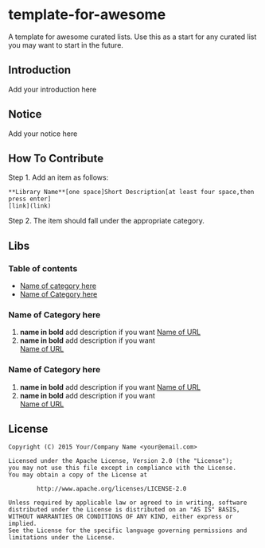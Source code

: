 # template-for-awesome
A template for awesome curated lists. Use this as a start for any curated list you may want to start in the future.

## Introduction
Add your introduction here

## Notice
Add your notice here

## How To Contribute
Step 1. Add an item as follows:
```
**Library Name**[one space]Short Description[at least four space,then press enter]
[link](link)
```

Step 2. The item should fall under the appropriate category.


## Libs
### Table of contents
* [Name of category here](#CategoryID)
* [Name of Category here](#CategoryID2)



### <A NAME="CategoryID"></A>Name of Category here
1. **name in bold** add description if you want 
[Name of URL](https://github.com/mohataher/template-for-awesome)
1. **name in bold** add description if you want              
[Name of URL](https://github.com/mohataher/template-for-awesome)



### <A NAME="CategoryID2"></A>Name of Category here
1. **name in bold** add description if you want 
[Name of URL](https://github.com/mohataher/template-for-awesome)
1. **name in bold** add description if you want              
[Name of URL](https://github.com/mohataher/template-for-awesome)



## License
```
Copyright (C) 2015 Your/Company Name <your@email.com>

Licensed under the Apache License, Version 2.0 (the "License");
you may not use this file except in compliance with the License.
You may obtain a copy of the License at

        http://www.apache.org/licenses/LICENSE-2.0

Unless required by applicable law or agreed to in writing, software
distributed under the License is distributed on an "AS IS" BASIS,
WITHOUT WARRANTIES OR CONDITIONS OF ANY KIND, either express or implied.
See the License for the specific language governing permissions and
limitations under the License.
```
